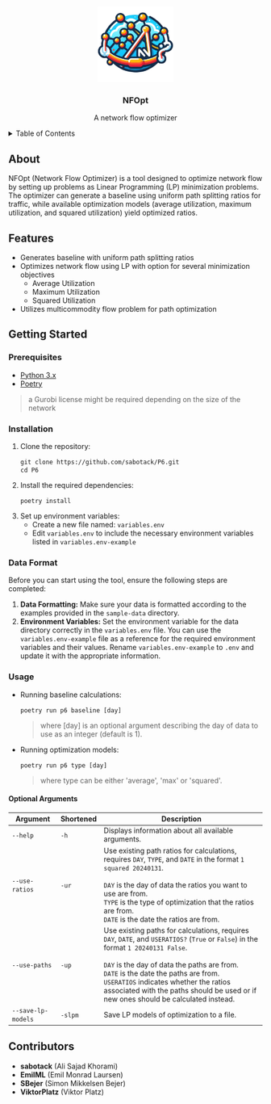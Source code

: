 <!-- PROJECT TITLE -->
<br />
<div align="center">
  <!-- LOGO MAYBE -->
  <a href="https://github.com/sabotack/NFOpt">
    <img src="logo.png" alt="Logo" width="150" height="150">
  </a>
  <h3 align="center">NFOpt</h3>

  <p align="center">
    A network flow optimizer
    <br />
  </p>
</div>

<!-- TABLE OF CONTENTS -->
<details>
  <summary>Table of Contents</summary>
  <ol>
    <li><a href="#about">About The Project</a></li>
    <li><a href="#features">Features</a></li>
    <li>
      <a href="#getting-started">Getting Started</a>
      <ul>
        <li><a href="#prerequisites">Prerequisites</a></li>
        <li><a href="#installation">Installation</a></li>
      </ul>
    </li>
    <li><a href="#usage">Usage</a></li>
    <li><a href="#contributors">Contributors</a></li>
  </ol>
</details>

## About
NFOpt (Network Flow Optimizer) is a tool designed to optimize network flow by setting up problems as Linear Programming (LP) minimization problems.
The optimizer can generate a baseline using uniform path splitting ratios for traffic, while available optimization models (average utilization, maximum utilization, and squared utilization) yield optimized ratios.

## Features
- Generates baseline with uniform path splitting ratios
- Optimizes network flow using LP with option for several minimization objectives
  - Average Utilization
  - Maximum Utilization
  - Squared Utilization
- Utilizes multicommodity flow problem for path optimization

## Getting Started

### Prerequisites
- [Python 3.x](https://www.python.org/downloads/)
- [Poetry](https://python-poetry.org/docs/)

> a Gurobi license might be required depending on the size of the network

### Installation
1. Clone the repository:
    ```
    git clone https://github.com/sabotack/P6.git
    cd P6
    ```
2. Install the required dependencies:
    ```
    poetry install
    ```
3. Set up environment variables:
   - Create a new file named: `variables.env`
   - Edit `variables.env` to include the necessary environment variables listed in `variables.env-example`

### Data Format
Before you can start using the tool, ensure the following steps are completed:

1. **Data Formatting:** Make sure your data is formatted according to the examples provided in the `sample-data` directory.
2. **Environment Variables:** Set the environment variable for the data directory correctly in the `variables.env` file. You can use the `variables.env-example` file as a reference for the required environment variables and their values. Rename `variables.env-example` to `.env` and update it with the appropriate information.

### Usage
- Running baseline calculations:
    ```
    poetry run p6 baseline [day]
    ```
    > where [day] is an optional argument describing the day of data to use as an integer (default is 1).

- Running optimization models:
    ```
    poetry run p6 type [day]
    ```
  > where type can be either 'average', 'max' or 'squared'.


#### Optional Arguments
|     Argument       | Shortened | Description                                           |
|--------------------|-----------|-------------------------------------------------------|
| `--help`           | `-h`      | Displays information about all available arguments.   |
| `--use-ratios`     | `-ur`     | Use existing path ratios for calculations, requires `DAY`, `TYPE`, and `DATE` in the format `1 squared 20240131`. <br><br> `DAY` is the day of data the ratios you want to use are from. <br> `TYPE` is the type of optimization that the ratios are from. <br> `DATE` is the date the ratios are from. |
| `--use-paths`      | `-up`     | Use existing paths for calculations, requires `DAY`, `DATE`, and `USERATIOS?` (`True` or `False`) in the format `1 20240131 False`. <br><br> `DAY` is the day of data the paths are from. <br> `DATE` is the date the paths are from. <br> `USERATIOS` indicates whether the ratios associated with the paths should be used or if new ones should be calculated instead. |
| `--save-lp-models` | `-slpm`   | Save LP models of optimization to a file.             |



## Contributors
- **sabotack** (Ali Sajad Khorami)
- **EmilML** (Emil Monrad Laursen)
- **SBejer** (Simon Mikkelsen Bejer)
- **ViktorPlatz** (Viktor Platz)
